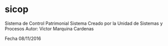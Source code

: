 # sicop

Sistema de Control Patrimonial
Sistema Creado por la Unidad de Sistemas y Procesos 
Autor: Victor Marquina Cardenas

Fecha 08/11/2016

